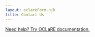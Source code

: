 ```yaml
---
layout: oclareForm.njk
title: Contact Us
---
```

[Need help? Try OCLaRE documentation.](/documentation)